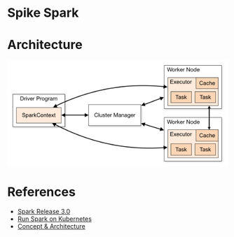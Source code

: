 # Spike Spark

# Architecture

![Cluster Overview](./cluster-overview.png)


# References

 - [Spark Release 3.0](https://spark.apache.org/releases/spark-release-3-0-0.html)
 - [Run Spark on Kubernetes](https://spark.apache.org/docs/latest/running-on-kubernetes.html)
 - [Concept & Architecture](https://spark.apache.org/docs/latest/cluster-overview.html)
